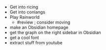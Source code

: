 - Get into ricing
- Get into conlangs
- Play Rainworld
	- #review ; consider moving
- make an Obsidian homepage
- get the graph on the right sidebar in Obsidian
- get a cool font
- extract stuff from youtube